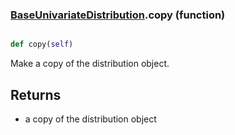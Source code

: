 ### [BaseUnivariateDistribution](BaseUnivariateDistribution.md).copy (function)


```py

def copy(self)

```



Make a copy of the distribution object.

Returns
---------
* a copy of the distribution object

